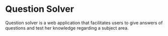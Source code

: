 # Question Solver
Question solver is a web application that facilitates users to give answers of questions
and test her knowledge regarding a subject area.
